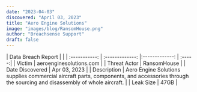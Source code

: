 ```yaml
---
date: "2023-04-03"
discovered: "April 03, 2023"
title: "Aero Engine Solutions"
image: "images/blog/RansomHouse.png"
author: "Breachsense Support"
draft: false
---
```


| Data Breach Report           |              | 
| :-----------: | :-------------:     |:-------------:    | :-----:|
| Victim      | aeroenginesolutions.com      | 
| Threat Actor      |  RansomHouse     | 
| Date Discovered      | Apr 03, 2023      | 
| Description      | Aero Engine Solutions supplies commercial aircraft parts, components, and accessories through the sourcing and disassembly of whole aircraft.      | 
| Leak Size      | 47GB      | 

